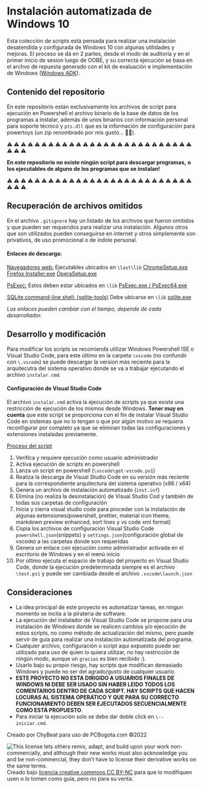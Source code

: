 # Instalación automatizada de Windows 10

Esta colección de scripts está pensada para realizar una instalación desatendida y configurada de Windows 10 con algunas utilidades y mejoras. El proceso se dá en 2 partes, desde el modo de auditoría y en el primer inicio de sesion luego de OOBE, y su correcta ejecución se basa en el archvo de repuesta generado con el kit de evaluación e implementación de Windows ([Windows ADK](https://learn.microsoft.com/es-es/windows-hardware/get-started/adk-install)).

## Contenido del repositorio

En este repositorio están exclusivamente los archivos de script para ejecución en Powershell el archivo binario de la base de datos de los programas a instalar, además de unos binarios con información personal para soporte técnico y `pts.dll` que es la información de configuración para powertoys (un zip renombrado por mis gusto... 🥚🥚).

⚠ ⚠ ⚠ ⚠ ⚠ ⚠ ⚠ ⚠ ⚠ ⚠ ⚠ ⚠ ⚠ ⚠ ⚠ ⚠ ⚠ ⚠ ⚠ ⚠ ⚠ ⚠ ⚠ ⚠ ⚠ ⚠ ⚠ ⚠ ⚠ ⚠

**En este repositorio no existe ningún script para descargar programas,**
**o los ejecutables de alguno de los programas que se instalan!**

⚠ ⚠ ⚠ ⚠ ⚠ ⚠ ⚠ ⚠ ⚠ ⚠ ⚠ ⚠ ⚠ ⚠ ⚠ ⚠ ⚠ ⚠ ⚠ ⚠ ⚠ ⚠ ⚠ ⚠ ⚠ ⚠ ⚠ ⚠ ⚠ ⚠

## Recuperación de archivos omitidos

En el archivo `.gitignore` hay un listado de los archivos que fueron omitidos y que pueden ser requeridos para realizar una instalación. Algunos otros que son utilizados pueden conseguirse en internet y otros simplemente son privativos, de uso promocional o de indole personal.

#### Enlaces de descarga:

<ins>Navegadores web:</ins>
Ejecutables ubicados en `\last\lib`
[ChromeSetup.exe](https://www.google.com/intl/es-419/chrome/)
[Firefox Installer.exe](https://www.mozilla.org/es-ES/firefox/new/)
[OperaSetup.exe](https://www.opera.com/es-419/download)

<ins>PsExec:</ins>
Estos deben estar ubicados en `\lib`
[PsExec.exe / PsExec64.exe](https://learn.microsoft.com/en-us/sysinternals/downloads/psexec)

<ins>SQLite command-line shell: (sqlite-tools)</ins>
Debe ubicarse en `\lib` [sqlite.exe](https://sqlite.org/download.html)

_Los enlaces pueden cambiar con el tiempo, depende de cada desarrollador._

## Desarrollo y modificación

Para modificar los scripts se recomienda utilizar Windows Powershell ISE o Visual Studio Code, para este último en la carpeta `\vscode` (no confundir con `\.vscode`) se puede descargar la version más reciente para la arquitecutra del sistema operativo donde se va a trabajar ejecutando el archivo `instalar.cmd`.

#### Configuración de Visual Studio Code

El archivo `instalar.cmd` activa la ejecución de scripts ya que existe una restricción de ejecución de los mismos desde Windows. **Tener muy en cuenta** que este script se proporciona con el fin de instalar Visual Studio Code en sistemas que no lo tengan o que por algún motivo se requiera reconfigurar por completo ya que se eliminan todas las configuraciones y extensiones instaladas previamente.

<ins>Proceso del script</ins>

1. Verifica y requiere ejecución como usuario administrador
1. Activa ejecución de scripts en powershell
1. Lanza un script en powershell (`\vscode\get-vscode.ps1`)
1. Realiza la descarga de Visual Studio Code en su versión más reciente para la correspondiente arquitectura del sistema operativo (x86 / x64)
1. Genera un archivo de instalación automatizado (`inst.inf`)
1. Elimina (no realiza la desinstalación) de Visual Studio Cod y también de todas sus carpetas de configuración
1. Inicia y cierra visual studio code para proceder con la instalación de algunas extensiones(powershell, prettier, material icon theme, markdown preview enhanced, sort lines y vs code xml format)
1. Copia los archivos de configuración Visual Studio Code `powershell.json`(snippets) y `settings.json`(configuración global de vscode) a las carpetas donde son requeridas
1. Genera un enlace con ejecución como administrador activada en el escritorio de Windows y en el menú inicio
1. Por último ejecuta el espacio de trabajo del proyecto en Visual Studio Code, donde la ejecución predeterminada siempre es el archivo `\test.ps1` y puede ser cambiada desde el archivo `.vscode\launch.json`

## Consideraciones

-  La idea principal de este proyecto es automatizar tareas, en ningun momento se incita a la piratería de software.
-  La ejecución del instalador de Visual Studio Code se propone para una instalación de Windows donde se realicen cambios y/o ejecución de estos scripts, no como método de actualización del mismo, pero puede servir de guía para realizar una instalación automatizada del programa.
-  Cualquier archivo, configuración o script aqui expuesto puede ser utilizado para uso de quien lo quiera utilizar, no hay restricción de ningún modo, aunque un `gracias` es bien recibido :).
-  Usarlo bajo su propio riesgo, hay scripts que modifican demasiado Windows y puede no ser del agrado/gusto de cualquier usuario.
-  **ESTE PROYECTO NO ESTA DIRIGIDO A USUARIOS FINALES DE WINDOWS NI DEBE SER USADO SIN HABER LEIDO TODOS LOS COMENTARIOS DENTRO DE CADA SCRIPT. HAY SCRIPTS QUE HACEN LOCURAS AL SISTEMA OPERATICO Y QUE PARA SU CORRECTO FUNCIONAMIENTO DEBEN SER EJECUTADOS SECUENCIALMENTE COMO ESTÁ PROPUESTO**.
-  Para iniciar la ejecución solo se debe dar doble click en `\-- iniciar.cmd`.

Creado por ChyBeat para uso de PCBogota.com ©2022

![This license lets others remix, adapt, and build upon your work non-commercially, and although their new works must also acknowledge you and be non-commercial, they don’t have to license their derivative works on the same terms.](https://licensebuttons.net/l/by-nc/3.0/88x31.png)
Creado bajo [licencia creative commons CC BY-NC](https://creativecommons.org/licenses/by-nc/4.0/legalcode) para que lo modifiquen usen o lo tomen como guía, pero no para su venta.
